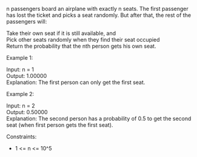 n passengers board an airplane with exactly n seats. The first passenger has lost the ticket and picks a seat randomly. But after that, the rest of the passengers will:

Take their own seat if it is still available, and  
Pick other seats randomly when they find their seat occupied  
Return the probability that the nth person gets his own seat.

Example 1:

Input: n = 1  
Output: 1.00000  
Explanation: The first person can only get the first seat.

Example 2:

Input: n = 2  
Output: 0.50000  
Explanation: The second person has a probability of 0.5 to get the second
seat (when first person gets the first seat).

Constraints:

- 1 <= n <= 10^5
